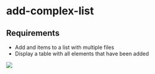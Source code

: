 # add-complex-list

## Requirements
* Add and items to a list with multiple files
* Display a table with all elements that have been added


![](https://students-gschool-production.s3.amazonaws.com/uploads/asset/file/722/Aug-15-2018_08-26-28.gif)
